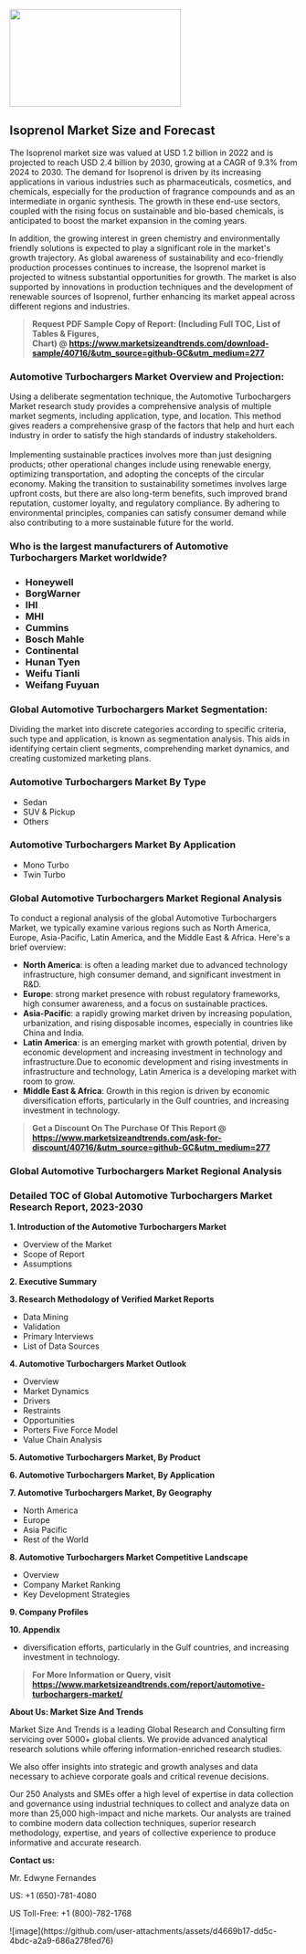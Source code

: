 <p><img class="alignnone size-medium wp-image-20088" src="https://ffe5etoiles.com/wp-content/uploads/2024/12/MST1-300x171.png" alt="" width="300" height="171" /></p><h2>Isoprenol Market Size and Forecast</h2><p>The Isoprenol market size was valued at USD 1.2 billion in 2022 and is projected to reach USD 2.4 billion by 2030, growing at a CAGR of 9.3% from 2024 to 2030. The demand for Isoprenol is driven by its increasing applications in various industries such as pharmaceuticals, cosmetics, and chemicals, especially for the production of fragrance compounds and as an intermediate in organic synthesis. The growth in these end-use sectors, coupled with the rising focus on sustainable and bio-based chemicals, is anticipated to boost the market expansion in the coming years.</p><p>In addition, the growing interest in green chemistry and environmentally friendly solutions is expected to play a significant role in the market's growth trajectory. As global awareness of sustainability and eco-friendly production processes continues to increase, the Isoprenol market is projected to witness substantial opportunities for growth. The market is also supported by innovations in production techniques and the development of renewable sources of Isoprenol, further enhancing its market appeal across different regions and industries.</p></p><blockquote id="" class=""><strong>Request PDF Sample Copy of Report: (Including Full TOC, List of Tables &amp; Figures, Chart)&nbsp;@&nbsp;<strong><a href="https://www.marketsizeandtrends.com/download-sample/40716/&utm_source=github-GC&utm_medium=277" target="_blank">https://www.marketsizeandtrends.com/download-sample/40716/&utm_source=github-GC&utm_medium=277</a></strong></strong></blockquote><h3 id="" class="">Automotive Turbochargers Market&nbsp;Overview and Projection:</h3><p id="" class="">Using a deliberate segmentation technique, the Automotive Turbochargers Market research study provides a comprehensive analysis of multiple market segments, including application, type, and location. This method gives readers a comprehensive grasp of the factors that help and hurt each industry in order to satisfy the high standards of industry stakeholders. <br /> <br />Implementing sustainable practices involves more than just designing products; other operational changes include using renewable energy, optimizing transportation, and adopting the concepts of the circular economy. Making the transition to sustainability sometimes involves large upfront costs, but there are also long-term benefits, such improved brand reputation, customer loyalty, and regulatory compliance. By adhering to environmental principles, companies can satisfy consumer demand while also contributing to a more sustainable future for the world.</p><h3 id="" class="">Who is the largest manufacturers of&nbsp;Automotive Turbochargers Market worldwide?</h3><h3 class=""><p><ul><li>Honeywell </li><li> BorgWarner </li><li> IHI </li><li> MHI </li><li> Cummins </li><li> Bosch Mahle </li><li> Continental </li><li> Hunan Tyen </li><li> Weifu Tianli </li><li> Weifang Fuyuan</li></ul></p></h3><h3 id="" class="">Global&nbsp;Automotive Turbochargers Market Segmentation:</h3><p id="" class="">Dividing the market into discrete categories according to specific criteria, such type and application, is known as segmentation analysis. This aids in identifying certain client segments, comprehending market dynamics, and creating customized marketing plans.</p><h3 id="" class="">Automotive Turbochargers Market&nbsp;By Type</h3><p><p><ul><li>Sedan </li><li> SUV & Pickup </li><li> Others</p></li></ul></p></p><h3 id="" class="">Automotive Turbochargers Market&nbsp;By Application</h3><p class=""><p><ul><li>Mono Turbo </li><li> Twin Turbo</li></ul></p></p><h3 id="" class="">Global Automotive Turbochargers Market Regional Analysis</h3><p id="" class="">To conduct a regional analysis of the global Automotive Turbochargers Market, we typically examine various regions such as North America, Europe, Asia-Pacific, Latin America, and the Middle East &amp; Africa. Here's a brief overview:</p><ul><li><strong>North America</strong>: is often a leading market due to advanced technology infrastructure, high consumer demand, and significant investment in R&amp;D.</li><li><strong>Europe</strong>: strong market presence with robust regulatory frameworks, high consumer awareness, and a focus on sustainable practices.</li><li><strong>Asia-Pacific</strong>: a rapidly growing market driven by increasing population, urbanization, and rising disposable incomes, especially in countries like China and India.</li><li><strong>Latin America</strong>: is an emerging market with growth potential, driven by economic development and increasing investment in technology and infrastructure.Due to economic development and rising investments in infrastructure and technology, Latin America is a developing market with room to grow.</li><li><strong>Middle East &amp; Africa</strong>: Growth in this region is driven by economic diversification efforts, particularly in the Gulf countries, and increasing investment in technology.</li></ul><blockquote id="" class=""><strong>Get a Discount On The Purchase Of This Report @ <strong><a href="https://www.marketsizeandtrends.com/ask-for-discount/40716/&utm_source=github-GC&utm_medium=277" target="_blank">https://www.marketsizeandtrends.com/ask-for-discount/40716/&utm_source=github-GC&utm_medium=277</a></strong></strong></blockquote><h3 id="" class="">Global Automotive Turbochargers Market Regional Analysis</h3><h3 id="" class="">Detailed TOC of Global Automotive Turbochargers Market Research Report, 2023-2030</h3><p id="" class=""><strong>1. Introduction of the Automotive Turbochargers Market</strong></p><ul><li>Overview of the Market</li><li>Scope of Report</li><li>Assumptions</li></ul><p id="" class=""><strong>2. Executive Summary</strong></p><p id="" class=""><strong>3. Research Methodology of Verified Market Reports</strong></p><ul><li>Data Mining</li><li>Validation</li><li>Primary Interviews</li><li>List of Data Sources</li></ul><p id="" class=""><strong>4. Automotive Turbochargers Market Outlook</strong></p><ul><li>Overview</li><li>Market Dynamics</li><li>Drivers</li><li>Restraints</li><li>Opportunities</li><li>Porters Five Force Model</li><li>Value Chain Analysis</li></ul><p id="" class=""><strong>5. Automotive Turbochargers Market, By Product</strong></p><p id="" class=""><strong>6. Automotive Turbochargers Market, By Application</strong></p><p id="" class=""><strong>7. Automotive Turbochargers Market, By Geography</strong></p><ul><li>North America</li><li>Europe</li><li>Asia Pacific</li><li>Rest of the World</li></ul><p id="" class=""><strong>8. Automotive Turbochargers Market Competitive Landscape</strong></p><ul><li>Overview</li><li>Company Market Ranking</li><li>Key Development Strategies</li></ul><p id="" class=""><strong>9. Company Profiles</strong></p><p id="" class=""><strong>10. Appendix</strong></p><ul><li>diversification efforts, particularly in the Gulf countries, and increasing investment in technology.</li></ul><blockquote id="" class=""><strong>For More Information or Query, visit <strong><strong><a href="https://www.marketsizeandtrends.com/report/automotive-turbochargers-market/" target="_blank">https://www.marketsizeandtrends.com/report/automotive-turbochargers-market/</a></strong></strong></strong></blockquote><p id="" class=""><strong>About Us: Market Size And Trends</strong></p><p id="" class="">Market Size And Trends is a leading Global Research and Consulting firm servicing over 5000+ global clients. We provide advanced analytical research solutions while offering information-enriched research studies.</p><p id="" class="">We also offer insights into strategic and growth analyses and data necessary to achieve corporate goals and critical revenue decisions.</p><p id="" class="">Our 250 Analysts and SMEs offer a high level of expertise in data collection and governance using industrial techniques to collect and analyze data on more than 25,000 high-impact and niche markets. Our analysts are trained to combine modern data collection techniques, superior research methodology, expertise, and years of collective experience to produce informative and accurate research.</p><p id="" class=""><strong>Contact us:</strong></p><p id="" class="">Mr. Edwyne Fernandes</p><p id="" class="">US: +1 (650)-781-4080</p><p id="" class="">US Toll-Free: +1 (800)-782-1768</p>
![image](https://github.com/user-attachments/assets/d4669b17-dd5c-4bdc-a2a9-686a278fed76)
